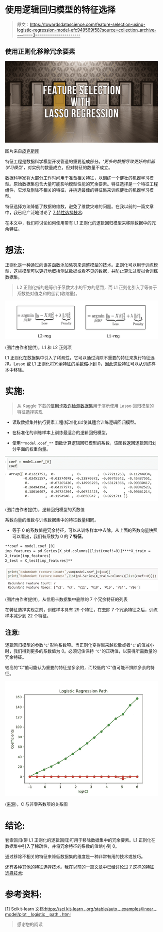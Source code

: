 # 使用逻辑回归模型的特征选择

> 原文：<https://towardsdatascience.com/feature-selection-using-logistic-regression-model-efc949569f58?source=collection_archive---------3----------------------->

## 使用正则化移除冗余要素

![](img/a4f47a37529ef130dcd1ae382eb781a6.png)

图片来自[皮克斯拜](https://pixabay.com/?utm_source=link-attribution&amp;utm_medium=referral&amp;utm_campaign=image&amp;utm_content=1767563)

特征工程是数据科学模型开发管道的重要组成部分。*‘更多的数据导致更好的机器学习模型’*，对实例的数量成立，但对特征的数量不成立。

数据科学家将大部分工作时间用于准备相关特征，以训练一个健壮的机器学习模型。原始数据集包含大量可能影响模型性能的冗余要素。特征选择是一个特征工程组件，它涉及删除不相关的特征，并挑选最佳的特征集来训练健壮的机器学习模型。

特征选择方法降低了数据的维数，避免了维数灾难的问题。在我以前的一篇文章中，我已经广泛地讨论了 [7 特性选择技术](/top-7-feature-selection-techniques-in-machine-learning-94e08730cd09):

</top-7-feature-selection-techniques-in-machine-learning-94e08730cd09>  

在本文中，我们将讨论如何使用带有 L1 正则化的逻辑回归模型来移除数据中的冗余特征。

# 想法:

正则化是一种通过向误差函数添加惩罚来调整模型的技术。正则化可以用于训练模型，这些模型可以更好地概括测试数据或看不见的数据，并防止算法过度拟合训练数据集。

> L2 正则化指的是等价于系数大小的平方的惩罚，而 L1 正则化引入了等价于系数绝对值之和的惩罚(收缩量)。

![](img/f903b041f887615d7f95dad48187c722.png)

(图片由作者提供)，L1 和 L2 正则项

L1 正则化在数据集中引入了稀疏性，它可以通过消除不重要的特征来执行特征选择。Lasso 或 L1 正则化将冗余特征的系数缩小到 0，因此这些特征可以从训练样本中移除。

# 实施:

> 从 Kaggle 下载的[信用卡欺诈检测数据集](https://www.kaggle.com/mlg-ulb/creditcardfraud)用于演示使用 Lasso 回归模型的特征选择实现

*   读取数据集并执行要素工程(标准化)以使其适合训练逻辑回归模型。

*   在标准化的训练样本上训练最适合的逻辑回归模型。

*   使用`**model.coef_**` 函数计算逻辑回归模型的系数，该函数返回逻辑回归划分平面的权重向量。

![](img/be6ff7cac0292301d69088e2b2404046.png)

(图片由作者提供)，逻辑回归模型的系数值

系数向量的维数与训练数据集中的特征数量相同。

*   等于 0 的系数值是冗余特征，可以从训练样本中去除。从上面的系数向量快照可以看出，我们有系数为 0 的 **7 特征**。

```
**coef = model.coef_[0]
imp_features = pd.Series(X_std.columns)[list(coef!=0)]****X_train = X_train[imp_features]
X_test = X_test[imp_features]**
```

![](img/db36efeb1bb2c7b4289037bbd5154c01.png)

(图片由作者提供)，从信用卡数据集中删除的 7 个冗余特征的列表

在特征选择实现之前，训练样本具有 29 个特征，在去除 7 个冗余特征之后，训练样本减少到 22 个特征。

## 注意:

逻辑回归模型的参数`‘C’`影响系数项。当正则化变得越来越松散或者`‘C’`的值减小时，我们得到更多的系数值为 0。必须记住保持 `‘C’`的正确值，以获得所需数量的冗余特征。

较高的“C”值可能认为重要的特征是多余的，而较低的“C”值可能不排除多余的特征。

![](img/664036cdbe9f79e2e9d2f4dc431223c3.png)

([来源](https://scikit-learn.org/stable/auto_examples/linear_model/plot_logistic_path.html))，C 与非零系数项的关系图

# 结论:

套索回归(带 L1 正则化的逻辑回归)可用于移除数据集中的冗余要素。L1 正则化在数据集中引入了稀疏性，并将冗余特征的系数的值缩小到 0。

通过移除不相关的特征来降低数据集的维度是一种非常有用的技术或技巧。

还有各种其他的特征选择技术。我在以前的一篇文章中已经讨论过 [7 这样的特征选择技术](/top-7-feature-selection-techniques-in-machine-learning-94e08730cd09):

</top-7-feature-selection-techniques-in-machine-learning-94e08730cd09>  

# 参考资料:

[1] Scikit-learn 文档:[https://sci kit-learn . org/stable/auto _ examples/linear _ model/plot _ logistic _ path . html](https://scikit-learn.org/stable/auto_examples/linear_model/plot_logistic_path.html)

> 感谢您的阅读